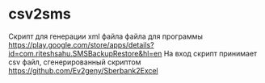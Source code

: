 # csv2sms
Скрипт для генерации xml файла файла для программы https://play.google.com/store/apps/details?id=com.riteshsahu.SMSBackupRestore&hl=en
На вход скрипт принимает csv файл, сгенерированный скриптом https://github.com/Ev2geny/Sberbank2Excel
